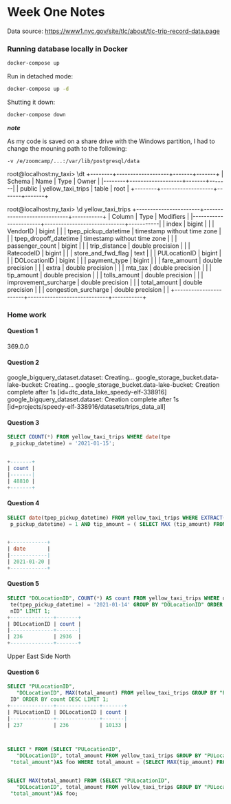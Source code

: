 # Week One Notes

Data source: https://www1.nyc.gov/site/tlc/about/tlc-trip-record-data.page

### Running database locally in Docker

```bash
docker-compose up
```

Run in detached mode:

```bash
docker-compose up -d
```

Shutting it down:

```bash
docker-compose down
```

***note***

As my code is saved on a share drive with the Windows partition, I had to change the mouning path to the following:

```
-v /e/zoomcamp/...:/var/lib/postgresql/data
```

root@localhost:ny_taxi> \dt
+--------+-------------------+-------+-------+
| Schema | Name              | Type  | Owner |
|--------+-------------------+-------+-------|
| public | yellow_taxi_trips | table | root  |
+--------+-------------------+-------+-------+

root@localhost:ny_taxi> \d yellow_taxi_trips
+-----------------------+-----------------------------+-----------+
| Column                | Type                        | Modifiers |
|-----------------------+-----------------------------+-----------|
| index                 | bigint                      |           |
| VendorID              | bigint                      |           |
| tpep_pickup_datetime  | timestamp without time zone |           |
| tpep_dropoff_datetime | timestamp without time zone |           |
| passenger_count       | bigint                      |           |
| trip_distance         | double precision            |           |
| RatecodeID            | bigint                      |           |
| store_and_fwd_flag    | text                        |           |
| PULocationID          | bigint                      |           |
| DOLocationID          | bigint                      |           |
| payment_type          | bigint                      |           |
| fare_amount           | double precision            |           |
| extra                 | double precision            |           |
| mta_tax               | double precision            |           |
| tip_amount            | double precision            |           |
| tolls_amount          | double precision            |           |
| improvement_surcharge | double precision            |           |
| total_amount          | double precision            |           |
| congestion_surcharge  | double precision            |           |
+-----------------------+-----------------------------+-----------+


### Home work

#### Question 1

369.0.0

#### Question 2

google_bigquery_dataset.dataset: Creating...
google_storage_bucket.data-lake-bucket: Creating...
google_storage_bucket.data-lake-bucket: Creation complete after 1s [id=dtc_data_lake_speedy-elf-338916]
google_bigquery_dataset.dataset: Creation complete after 1s [id=projects/speedy-elf-338916/datasets/trips_data_all]

#### Question 3

```sql
SELECT COUNT(*) FROM yellow_taxi_trips WHERE date(tpe
 p_pickup_datetime) = '2021-01-15';


+-------+
| count |
|-------|
| 48810 |
+-------+
```

#### Question 4

```sql
SELECT date(tpep_pickup_datetime) FROM yellow_taxi_trips WHERE EXTRACT(MONTH FROM  tpe
 p_pickup_datetime) = 1 AND tip_amount = ( SELECT MAX (tip_amount) FROM yellow_taxi_trips);


+------------+
| date       |
|------------|
| 2021-01-20 |
+------------+
```

#### Question 5

```sql
SELECT "DOLocationID", COUNT(*) AS count FROM yellow_taxi_trips WHERE da
 te(tpep_pickup_datetime) = '2021-01-14' GROUP BY "DOLocationID" ORDER BY count DESC, "DOLocatio
 nID" LIMIT 1;
+--------------+-------+
| DOLocationID | count |
|--------------+-------|
| 236          | 2936  |
+--------------+-------+
```

Upper East Side North

#### Question 6

```sql
SELECT "PULocationID",
   "DOLocationID", MAX(total_amount) FROM yellow_taxi_trips GROUP BY "PULocationID", "DOLocation
 ID" ORDER BY count DESC LIMIT 1;
+--------------+--------------+-------+
| PULocationID | DOLocationID | count |
|--------------+--------------+-------|
| 237          | 236          | 10133 |



SELECT * FROM (SELECT "PULocationID",
   "DOLocationID", total_amount FROM yellow_taxi_trips GROUP BY "PULocationID", "DOLocationID",
 "total_amount")AS foo WHERE total_amount = (SELECT MAX(tip_amount) FROM yellow_taxi_trips);


SELECT MAX(total_amount) FROM (SELECT "PULocationID",
   "DOLocationID", total_amount FROM yellow_taxi_trips GROUP BY "PULocationID", "DOLocationID",
 "total_amount")AS foo;

```